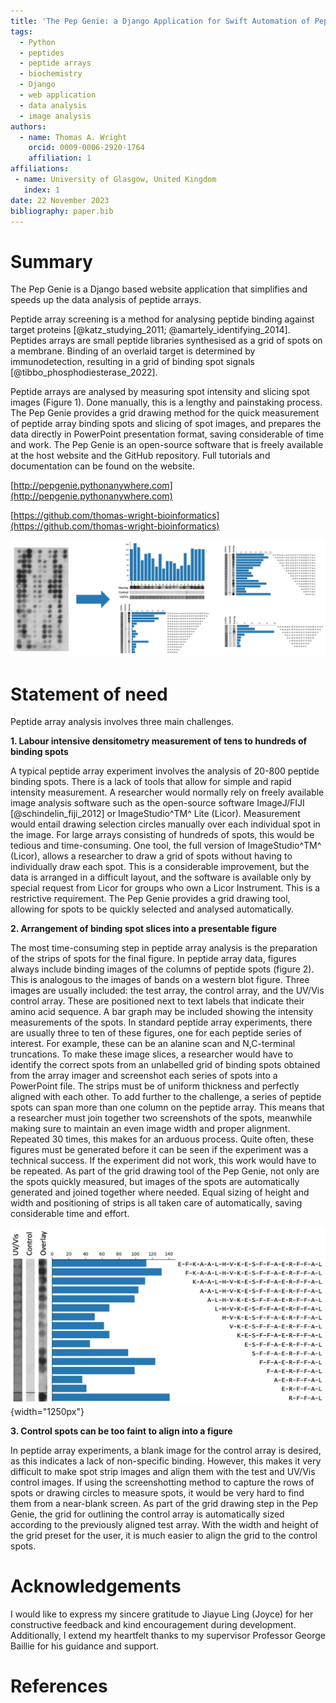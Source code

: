 ```yaml
---
title: 'The Pep Genie: a Django Application for Swift Automation of Peptide Array Data Analysis'
tags:
  - Python
  - peptides
  - peptide arrays
  - biochemistry
  - Django
  - web application
  - data analysis
  - image analysis
authors:
  - name: Thomas A. Wright
    orcid: 0009-0006-2920-1764
    affiliation: 1
affiliations:
 - name: University of Glasgow, United Kingdom
   index: 1
date: 22 November 2023
bibliography: paper.bib
---
```





# Summary

The Pep Genie is a Django based website application that simplifies and speeds up the data analysis of peptide arrays. 

Peptide array screening is a method for analysing peptide binding against target proteins [@katz_studying_2011; @amartely_identifying_2014]. Peptides arrays are small peptide libraries synthesised as a grid of spots on a membrane. Binding of an overlaid target is determined by immunodetection, resulting in a grid of binding spot signals [@tibbo_phosphodiesterase_2022].

Peptide arrays are analysed by measuring spot intensity and slicing spot images (Figure 1). 
Done manually, this is a lengthy and painstaking process. 
The Pep Genie provides a grid drawing method for the quick measurement of peptide array binding spots and slicing of spot images, and prepares the data directly in PowerPoint presentation format, saving considerable of time and work. 
The Pep Genie is an open-source software that is freely available at the host website and the GitHub repository. Full tutorials and documentation can be found on the website. 

[http://pepgenie.pythonanywhere.com](http://pepgenie.pythonanywhere.com)

[https://github.com/thomas-wright-bioinformatics](https://github.com/thomas-wright-bioinformatics)

![Peptide array analysis provided by The Pep Genie. Peptide array spots are quantified and sliced into figures.](app/static/app/img/docs-overview.png)

# Statement of need

Peptide array analysis involves three main challenges.

**1. Labour intensive densitometry measurement of tens to hundreds of binding spots**

A typical peptide array experiment involves the analysis of 20-800 peptide binding spots. There is a lack of tools that allow for simple and rapid intensity measurement. A researcher would normally rely on freely available image analysis software such as the open-source software ImageJ/FIJI [@schindelin_fiji_2012] or ImageStudio^TM^ Lite (Licor). Measurement would entail drawing selection circles manually over each individual spot in the image. For large arrays consisting of hundreds of spots, this would be tedious and time-consuming. One tool, the full version of ImageStudio^TM^ (Licor), allows a researcher to draw a grid of spots without having to individually draw each spot. This is a considerable improvement, but the data is arranged in a difficult layout, and the software is available only by special request from Licor for groups who own a Licor Instrument. This is a restrictive requirement. The Pep Genie provides a grid drawing tool, allowing for spots to be quickly selected and analysed automatically. 

**2. Arrangement of binding spot slices into a presentable figure**

The most time-consuming step in peptide array analysis is the preparation of the strips of spots for the final figure. In peptide array data, figures always include binding images of the columns of peptide spots (figure 2). This is analogous to the images of bands on a western blot figure. Three images are usually included: the test array, the control array, and the UV/Vis control array. These are positioned next to text labels that indicate their amino acid sequence. A bar graph may be included showing the intensity measurements of the spots. In standard peptide array experiments, there are usually three to ten of these figures, one for each peptide series of interest. For example, these can be an alanine scan and N,C-terminal truncations. To make these image slices, a researcher would have to identify the correct spots from an unlabelled grid of binding spots obtained from the array imager and screenshot each series of spots into a PowerPoint file. The strips must be of uniform thickness and perfectly aligned with each other. To add further to the challenge, a series of peptide spots can span more than one column on the peptide array. This means that a researcher must join together two screenshots of the spots, meanwhile making sure to maintain an even image width and proper alignment. Repeated 30 times, this makes for an arduous process. Quite often, these figures must be generated before it can be seen if the experiment was a technical success. If the experiment did not work, this work would have to be repeated. As part of the grid drawing tool of the Pep Genie, not only are the spots quickly measured, but images of the spots are automatically generated and joined together where needed. Equal sizing of height and width and positioning of strips is all taken care of automatically, saving considerable time and effort.

![An example peptide array figure. Spot strip images must be perfectly aligned with each other, and with the graph and text.](app/static/app/img/docs-strips-example.png){width="1250px"}

**3. Control spots can be too faint to align into a figure**

In peptide array experiments, a blank image for the control array is desired, as this indicates a lack of non-specific binding. However, this makes it very difficult to make spot strip images and align them with the test and UV/Vis control images. If using the screenshotting method to capture the rows of spots or drawing circles to measure spots, it would be very hard to find them from a near-blank screen. As part of the grid drawing step in the Pep Genie, the grid for outlining the control array is automatically sized according to the previously aligned test array. With the width and height of the grid preset for the user, it is much easier to align the grid to the control spots. 

# Acknowledgements

I would like to express my sincere gratitude to Jiayue Ling (Joyce) for her constructive feedback and kind encouragement during development. Additionally, I extend my heartfelt thanks to my supervisor Professor George Baillie for his guidance and support.

# References





